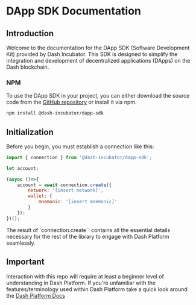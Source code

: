 # DApp SDK Documentation


## Introduction

Welcome to the documentation for the DApp SDK (Software Development Kit) provided by Dash Incubator. This SDK is designed to simplify the integration and development of decentralized applications (DApps) on the Dash blockchain.

### NPM

To use the DApp SDK in your project, you can either download the source code from the [GitHub repository](https://github.com/dash-incubator/dapp-sdk) or install it via npm.

```sh
npm install @dash-incubator/dapp-sdk
```

## Initialization

Before you begin, you must establish a connection like this:

```js
import { connection } from '@dash-incubator/dapp-sdk';

let account;

(async ()=>{
    account = await connection.create({
        network: '[insert network]',
        wallet: {
            mnemonic: '[insert mnemonic]'
        }
    });
})();
```

The result of `connection.create`` contains all the essential details necessary for the rest of the library to engage with Dash Platform seamlessly.

## Important

Interaction with this repo will require at least a beginner level of understanding in Dash Platform. If you're unfamiliar with the features/terminology used within Dash Platform take a quick look around the [Dash Platform Docs](https://dashplatform.readme.io/docs)
